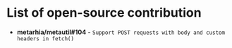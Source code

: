 # List of open-source contribution

- **metarhia/metautil#104** - `Support POST requests with body and custom headers in fetch()`
